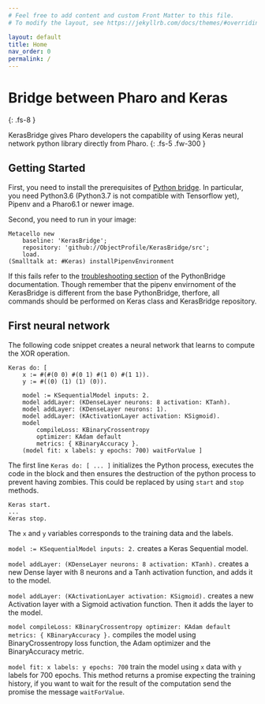 ```yaml
---
# Feel free to add content and custom Front Matter to this file.
# To modify the layout, see https://jekyllrb.com/docs/themes/#overriding-theme-defaults

layout: default
title: Home
nav_order: 0
permalink: /
---
```


# Bridge between Pharo and Keras
{: .fs-8 }

KerasBridge gives Pharo developers the capability of using Keras neural network python library directly from Pharo.
{: .fs-5 .fw-300 }

## Getting Started

First, you need to install the prerequisites of [Python bridge](https://github.com/ObjectProfile/PythonBridge).
In particular, you need Python3.6 (Python3.7 is not compatible with Tensorflow yet), Pipenv and a Pharo6.1 or newer image.

Second, you need to run in your image:
```Smalltalk
Metacello new
    baseline: 'KerasBridge';
    repository: 'github://ObjectProfile/KerasBridge/src';
    load.
(Smalltalk at: #Keras) installPipenvEnvironment
```

If this fails refer to the [troubleshooting section]() of the PythonBridge documentation. Though remember that the pipenv envirnoment of the KerasBridge is different from the base PythonBridge, therfore, all commands should be performed on Keras class and KerasBridge repository.

## First neural network

The following code snippet creates a neural network that learns to compute the XOR operation.

```smalltalk
Keras do: [ 
    x := #(#(0 0) #(0 1) #(1 0) #(1 1)).
    y := #((0) (1) (1) (0)).

    model := KSequentialModel inputs: 2.
    model addLayer: (KDenseLayer neurons: 8 activation: KTanh).
    model addLayer: (KDenseLayer neurons: 1).
    model addLayer: (KActivationLayer activation: KSigmoid).
    model 
        compileLoss: KBinaryCrossentropy 
        optimizer: KAdam default 
        metrics: { KBinaryAccuracy }.
    (model fit: x labels: y epochs: 700) waitForValue ]
```

The first line `Keras do: [ ... ]` initializes the Python process, executes the code in the block and then ensures the destruction of the python process to prevent having zombies. This could be replaced by using `start` and `stop` methods.
```smalltalk
Keras start.
...
Keras stop.
```

The `x` and `y` variables corresponds to the training data and the labels.

`model := KSequentialModel inputs: 2.` creates a Keras Sequential model.

`model addLayer: (KDenseLayer neurons: 8 activation: KTanh).` creates a new Dense layer with 8 neurons and a Tanh activation function, and adds it to the model.

`model addLayer: (KActivationLayer activation: KSigmoid).` creates a new Activation layer with a Sigmoid activation function. Then it adds the layer to the model.

`model compileLoss: KBinaryCrossentropy optimizer: KAdam default metrics: { KBinaryAccuracy }.` compiles the model using BinaryCrossentropy loss function, the Adam optimizer and the BinaryAccuracy metric.

`model fit: x labels: y epochs: 700` train the model using `x` data with `y` labels for 700 epochs. This method returns a promise expecting the training history, if you want to wait for the result of the computation send the promise the message `waitForValue`.